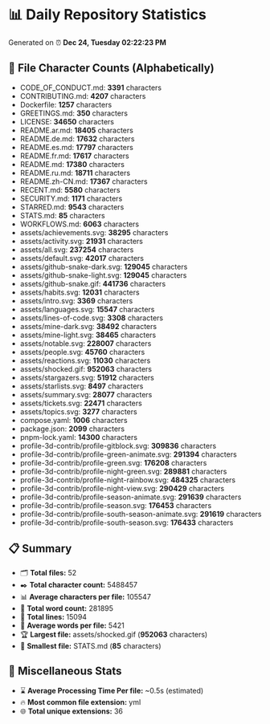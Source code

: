 # 📊 Daily Repository Statistics
Generated on ⏰ **Dec 24, Tuesday 02:22:23 PM**

## 📂 File Character Counts (Alphabetically)
- CODE_OF_CONDUCT.md: **3391** characters
- CONTRIBUTING.md: **4207** characters
- Dockerfile: **1257** characters
- GREETINGS.md: **350** characters
- LICENSE: **34650** characters
- README.ar.md: **18405** characters
- README.de.md: **17632** characters
- README.es.md: **17797** characters
- README.fr.md: **17617** characters
- README.md: **17380** characters
- README.ru.md: **18711** characters
- README.zh-CN.md: **17367** characters
- RECENT.md: **5580** characters
- SECURITY.md: **1171** characters
- STARRED.md: **9543** characters
- STATS.md: **85** characters
- WORKFLOWS.md: **6063** characters
- assets/achievements.svg: **38295** characters
- assets/activity.svg: **21931** characters
- assets/all.svg: **237254** characters
- assets/default.svg: **42017** characters
- assets/github-snake-dark.svg: **129045** characters
- assets/github-snake-light.svg: **129045** characters
- assets/github-snake.gif: **441736** characters
- assets/habits.svg: **12031** characters
- assets/intro.svg: **3369** characters
- assets/languages.svg: **15547** characters
- assets/lines-of-code.svg: **3308** characters
- assets/mine-dark.svg: **38492** characters
- assets/mine-light.svg: **38465** characters
- assets/notable.svg: **228007** characters
- assets/people.svg: **45760** characters
- assets/reactions.svg: **11030** characters
- assets/shocked.gif: **952063** characters
- assets/stargazers.svg: **51912** characters
- assets/starlists.svg: **8497** characters
- assets/summary.svg: **28077** characters
- assets/tickets.svg: **22471** characters
- assets/topics.svg: **3277** characters
- compose.yaml: **1006** characters
- package.json: **2099** characters
- pnpm-lock.yaml: **14300** characters
- profile-3d-contrib/profile-gitblock.svg: **309836** characters
- profile-3d-contrib/profile-green-animate.svg: **291394** characters
- profile-3d-contrib/profile-green.svg: **176208** characters
- profile-3d-contrib/profile-night-green.svg: **289881** characters
- profile-3d-contrib/profile-night-rainbow.svg: **484325** characters
- profile-3d-contrib/profile-night-view.svg: **290429** characters
- profile-3d-contrib/profile-season-animate.svg: **291639** characters
- profile-3d-contrib/profile-season.svg: **176453** characters
- profile-3d-contrib/profile-south-season-animate.svg: **291619** characters
- profile-3d-contrib/profile-south-season.svg: **176433** characters

## 📋 Summary
- 🗂️ **Total files:** 52
- ✒️ **Total character count:** 5488457
- 📊 **Average characters per file:** 105547
- 📝 **Total word count:** 281895
- 🧾 **Total lines:** 15094
- 📐 **Average words per file:** 5421
- 🏆 **Largest file:** assets/shocked.gif (**952063** characters)
- 🥉 **Smallest file:** STATS.md (**85** characters)

## 🌟 Miscellaneous Stats
- ⌛ **Average Processing Time Per file:** ~0.5s (estimated)
- 🔥 **Most common file extension:** yml
- 🌐 **Total unique extensions:** 36
